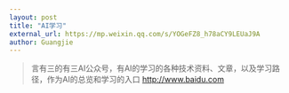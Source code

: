 ```yaml
---
layout: post
title: "AI学习"
external_url: https://mp.weixin.qq.com/s/YOGeFZ8_h78aCY9LEUaJ9A
author: Guangjie
---
```


> 言有三的有三AI公众号，有AI的学习的各种技术资料、文章，以及学习路径，作为AI的总览和学习的入口
http://www.baidu.com
